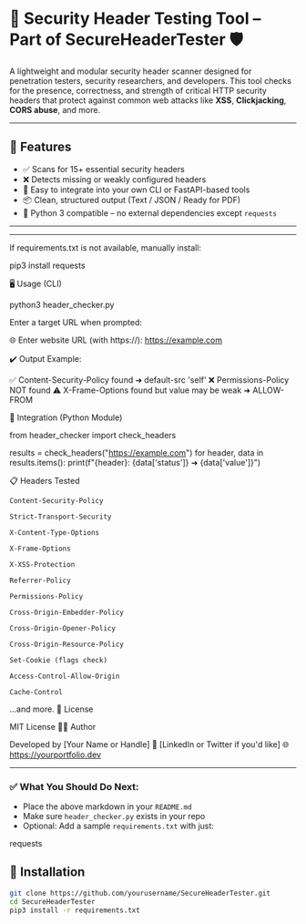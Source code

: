 # 🔐 Security Header Testing Tool – Part of SecureHeaderTester 🛡️

A lightweight and modular security header scanner designed for penetration testers, security researchers, and developers. This tool checks for the presence, correctness, and strength of critical HTTP security headers that protect against common web attacks like **XSS**, **Clickjacking**, **CORS abuse**, and more.

---

## 🚀 Features

- ✅ Scans for 15+ essential security headers
- ❌ Detects missing or weakly configured headers
- 🧩 Easy to integrate into your own CLI or FastAPI-based tools
- 📦 Clean, structured output (Text / JSON / Ready for PDF)
- 🐍 Python 3 compatible – no external dependencies except `requests`

---

---

If requirements.txt is not available, manually install:

pip3 install requests

🖥️ Usage (CLI)

python3 header_checker.py

Enter a target URL when prompted:

🌐 Enter website URL (with https://): https://example.com

✔️ Output Example:

✅ Content-Security-Policy found ➜ default-src 'self'
❌ Permissions-Policy NOT found
⚠️  X-Frame-Options found but value may be weak ➜ ALLOW-FROM

🧩 Integration (Python Module)

from header_checker import check_headers

results = check_headers("https://example.com")
for header, data in results.items():
    print(f"{header}: {data['status']} ➜ {data['value']}")

📋 Headers Tested

    Content-Security-Policy

    Strict-Transport-Security

    X-Content-Type-Options

    X-Frame-Options

    X-XSS-Protection

    Referrer-Policy

    Permissions-Policy

    Cross-Origin-Embedder-Policy

    Cross-Origin-Opener-Policy

    Cross-Origin-Resource-Policy

    Set-Cookie (flags check)

    Access-Control-Allow-Origin

    Cache-Control

...and more.
📄 License

MIT License
👨‍💻 Author

Developed by [Your Name or Handle]
🔗 [LinkedIn or Twitter if you'd like]
🌐 https://yourportfolio.dev


---

### ✅ What You Should Do Next:
- Place the above markdown in your `README.md`
- Make sure `header_checker.py` exists in your repo
- Optional: Add a sample `requirements.txt` with just:

requests

## 🔧 Installation

```bash
git clone https://github.com/yourusername/SecureHeaderTester.git
cd SecureHeaderTester
pip3 install -r requirements.txt

